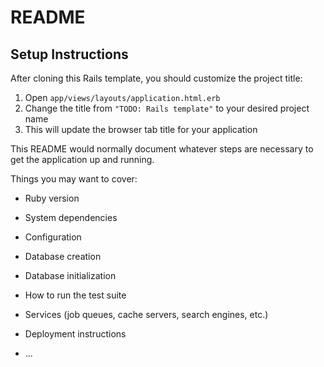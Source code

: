 # README

## Setup Instructions

After cloning this Rails template, you should customize the project title:

1. Open `app/views/layouts/application.html.erb`
2. Change the title from `"TODO: Rails template"` to your desired project name
3. This will update the browser tab title for your application

This README would normally document whatever steps are necessary to get the
application up and running.

Things you may want to cover:

* Ruby version

* System dependencies

* Configuration

* Database creation

* Database initialization

* How to run the test suite

* Services (job queues, cache servers, search engines, etc.)

* Deployment instructions

* ...
